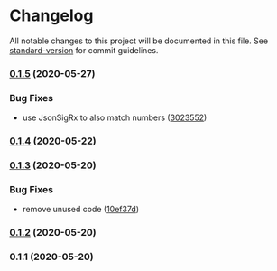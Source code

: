 # Changelog

All notable changes to this project will be documented in this file. See [standard-version](https://github.com/conventional-changelog/standard-version) for commit guidelines.

### [0.1.5](https://github.com/nuxt-contrib/destr/compare/v0.1.4...v0.1.5) (2020-05-27)


### Bug Fixes

* use JsonSigRx to also match numbers ([3023552](https://github.com/nuxt-contrib/destr/commit/3023552f98823699ff12382a2c4c510c34bfc60a))

### [0.1.4](https://github.com/nuxt-contrib/destr/compare/v0.1.3...v0.1.4) (2020-05-22)

### [0.1.3](https://github.com/nuxt-contrib/destr/compare/v0.1.2...v0.1.3) (2020-05-20)


### Bug Fixes

* remove unused code ([10ef37d](https://github.com/nuxt-contrib/destr/commit/10ef37d2854ce41534abbcff955c658fa727c459))

### [0.1.2](https://github.com/nuxt-contrib/destr/compare/v0.1.1...v0.1.2) (2020-05-20)

### 0.1.1 (2020-05-20)
